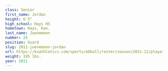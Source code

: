 ```yaml
---
class: Senior
first_name: Jordan
height: 6'3"
high_school: Hays HS
hometown: Hays, Kan.
last_name: Juenemann
number: 25
position: Guard
slug: 2011-juenemann-jordan
url: https://kuathletics.com/sports/mbball/roster/season/2011-12/player/jordan-juenemann/
weight: 195 lbs.
year: 2011
---
```

